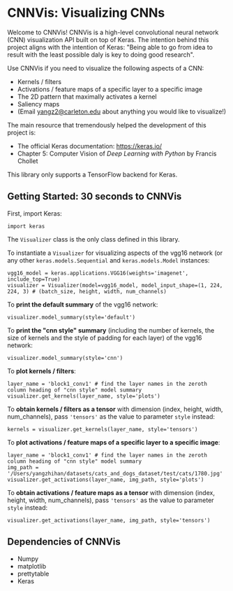 # CNNVis: Visualizing CNNs
Welcome to CNNVis! CNNVis is a high-level convolutional neural network (CNN) visualization API built on top of Keras. The intention behind this project aligns with the intention of Keras: "Being able to go from idea to result with the least possible daly is key to doing good research". 

Use CNNVis if you need to visualize the following aspects of a CNN:
* Kernels / filters
* Activations / feature maps of a specific layer to a specific image
* The 2D pattern that maximally activates a kernel
* Saliency maps
* (Email yangz2@carleton.edu about anything you would like to visualize!)

The main resource that tremendously helped the development of this project is:
* The official Keras documentation: https://keras.io/
* Chapter 5: Computer Vision of _Deep Learning with Python_ by Francis Chollet

This library only supports a TensorFlow backend for Keras.

## Getting Started: 30 seconds to CNNVis

First, import Keras:
```
import keras
```

The `Visualizer` class is the only class defined in this library. 

To instantiate a `Visualizer` for visualizing aspects of the vgg16 network (or any other `keras.models.Sequential` and `keras.models.Model` instances:
```
vgg16_model = keras.applications.VGG16(weights='imagenet', include_top=True)
visualizer = Visualizer(model=vgg16_model, model_input_shape=(1, 224, 224, 3) # (batch_size, height, width, num_channels)
```

To **print the default summary** of the vgg16 network:
```
visualizer.model_summary(style='default')
```

To **print the "cnn style" summary** (including the number of kernels, the size of kernels and the style of padding for each layer)  of the vgg16 network:
```
visualizer.model_summary(style='cnn')
```

To **plot kernels / filters**:
```
layer_name = 'block1_conv1' # find the layer names in the zeroth column heading of "cnn style" model summary
visualizer.get_kernels(layer_name, style='plots')
```

To **obtain kernels / filters as a tensor** with dimension (index, height, width, num_channels), pass `'tensors'` as the value to parameter `style` instead:
```
kernels = visualizer.get_kernels(layer_name, style='tensors')
```

To **plot activations / feature maps of a specific layer to a specific image**:
```
layer_name = 'block1_conv1' # find the layer names in the zeroth column heading of "cnn style" model summary
img_path = '/Users/yangzhihan/datasets/cats_and_dogs_dataset/test/cats/1780.jpg'
visualizer.get_activations(layer_name, img_path, style='plots')
```

To **obtain activations / feature maps as a tensor** with dimension (index, height, width, num_channels), pass `'tensors'` as the value to parameter `style` instead:
```
visualizer.get_activations(layer_name, img_path, style='tensors')
```






## Dependencies of CNNVis
* Numpy
* matplotlib
* prettytable
* Keras
